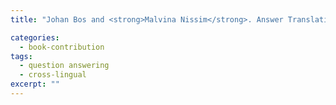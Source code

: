 ```yaml
---
title: "Johan Bos and <strong>Malvina Nissim</strong>. Answer Translation: An Alternative Approach to Cross-Lingual Question Answering. In C. Peters et al. (eds.) <em>Multilingual Information Access for Text, Speech and Images: 7th Workshop of the Cross-Language Evaluation Forum, CLEF 2006</em>. Revised Selected Papers. Lecture Notes in Computer Science, volume 4730, pages 290–299, 2007."

categories: 
  - book-contribution
tags:
  - question answering
  - cross-lingual
excerpt: ""
---
```




